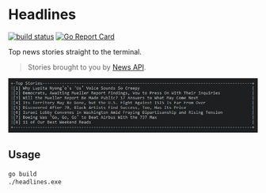 # Headlines

[![build status](https://img.shields.io/travis/mgmarlow/headlines.svg)](https://travis-ci.org/mgmarlow/headlines)
[![Go Report Card](https://goreportcard.com/badge/github.com/mgmarlow/headlines)](https://goreportcard.com/report/github.com/mgmarlow/headlines)

Top news stories straight to the terminal.

> Stories brought to you by [News API](https://newsapi.org/).

![Example](./_assets/example.png)

## Usage

```
go build
./headlines.exe
```
